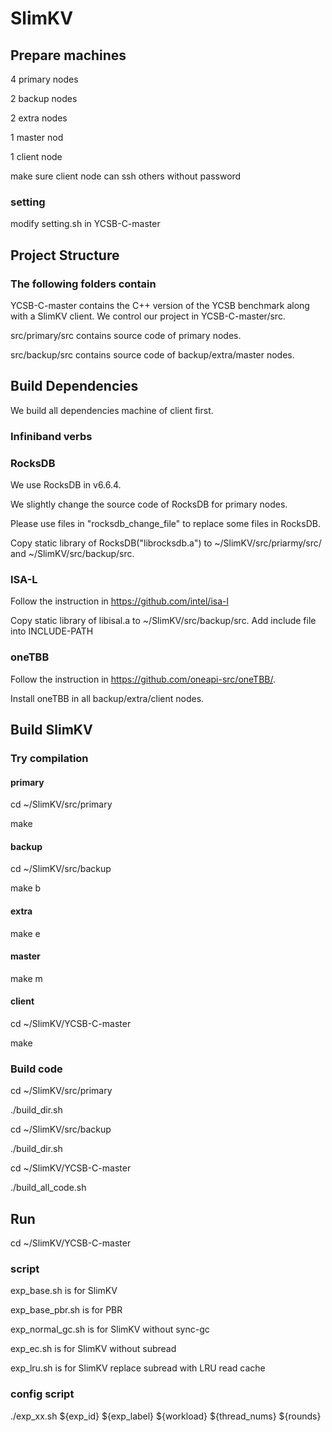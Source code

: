 # SlimKV
## Prepare machines
4 primary nodes

2 backup nodes

2 extra nodes


1 master nod

1 client node

make sure client node can ssh others without password
### setting
modify setting.sh in YCSB-C-master
## Project Structure
### The following folders contain
YCSB-C-master contains the C++ version of the YCSB benchmark along with a 
SlimKV client. We control our project in YCSB-C-master/src.

src/primary/src contains source code of primary nodes.

src/backup/src contains source code of backup/extra/master nodes.

## Build Dependencies
We build all dependencies machine of client first.
### Infiniband verbs

### RocksDB
We use RocksDB in v6.6.4.

We slightly change the source code of RocksDB for primary nodes.

Please use files in "rocksdb_change_file" to replace some files in RocksDB.

Copy static library of RocksDB("librocksdb.a") to ~/SlimKV/src/priarmy/src/ and ~/SlimKV/src/backup/src.
### ISA-L
Follow the instruction in https://github.com/intel/isa-l

Copy static library of libisal.a to ~/SlimKV/src/backup/src.
Add include file into INCLUDE-PATH
### oneTBB
Follow the instruction in https://github.com/oneapi-src/oneTBB/.

Install oneTBB in all backup/extra/client nodes.
## Build SlimKV
### Try compilation
#### primary
cd ~/SlimKV/src/primary

make
#### backup
cd ~/SlimKV/src/backup

make b
#### extra
make e
#### master
make m
#### client
cd ~/SlimKV/YCSB-C-master

make
### Build code
cd ~/SlimKV/src/primary

./build_dir.sh

cd ~/SlimKV/src/backup

./build_dir.sh

cd ~/SlimKV/YCSB-C-master

./build_all_code.sh

## Run
cd ~/SlimKV/YCSB-C-master
### script
exp_base.sh is for SlimKV

exp_base_pbr.sh is for PBR

exp_normal_gc.sh is for SlimKV without sync-gc

exp_ec.sh is for SlimKV without subread

exp_lru.sh is for SlimKV replace subread with LRU read cache
### config script
./exp_xx.sh ${exp_id} ${exp_label} ${workload} ${thread_nums} ${rounds}
